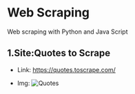 # Web Scraping
Web scraping with Python and Java Script

## 1.Site:Quotes to Scrape

* Link:
https://quotes.toscrape.com/

* Img:
![Quotes](https://github.com/user-attachments/assets/d6ca5f99-437e-4746-bafc-0b98a95eeff3)


